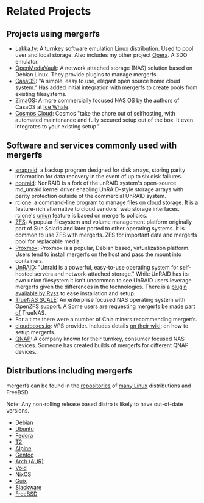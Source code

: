 # Related Projects

## Projects using mergerfs

* [Lakka.tv](https://lakka.tv/): A turnkey software emulation Linux
  distribution. Used to pool user and local storage. Also includes my
  other project [Opera](https://retroarch.com/). A 3DO emulator.
* [OpenMediaVault](https://www.openmediavault.org): A network attached
  storage (NAS) solution based on Debian Linux. They provide plugins
  to manage mergerfs.
* [CasaOS](https://casaos.io): "A simple, easy to use, elegant open
  source home cloud system." Has added initial integration with
  mergerfs to create pools from existing filesystems.
* [ZimaOS](https://github.com/IceWhaleTech/zimaos-rauc): A more
  commercially focused NAS OS by the authors of CasaOS at [Ice
  Whale](https://www.zimaboard.com/).
* [Cosmos Cloud](https://cosmos-cloud.io/): Cosmos "take the chore out
  of selfhosting, with automated maintenance and fully secured setup
  out of the box. It even integrates to your existing setup."


## Software and services commonly used with mergerfs

* [snapraid](https://www.snapraid.it/): a backup program designed for
  disk arrays, storing parity information for data recovery in the
  event of up to six disk failures.
* [nonraid](https://github.com/qvr/nonraid): NonRAID is a fork of the
  unRAID system's open-source md_unraid kernel driver enabling
  UnRAID-style storage arrays with parity protection outside of the
  commercial UnRAID system.
* [rclone](https://rclone.org/): a command-line program to manage
  files on cloud storage. It is a feature-rich alternative to cloud
  vendors' web storage interfaces. rclone's
  [union](https://rclone.org/union/) feature is based on mergerfs
  policies.
* [ZFS](https://openzfs.org/): A popular filesystem and volume
  management platform originally part of Sun Solaris and later ported
  to other operating systems. It is common to use ZFS with
  mergerfs. ZFS for important data and mergerfs pool for replacable
  media.
* [Proxmox](https://www.proxmox.com/): Proxmox is a popular, Debian
  based, virtualization platform. Users tend to install mergerfs on
  the host and pass the mount into containers.
* [UnRAID](https://unraid.net): "Unraid is a powerful, easy-to-use
  operating system for self-hosted servers and network-attached
  storage." While UnRAID has its own union filesystem it isn't
  uncommon to see UnRAID users leverage mergerfs given the differences
  in the technologies. There is a [plugin available by
  Rysz](https://forums.unraid.net/topic/144999-plugin-mergerfs-for-unraid-support-topic/)
  to ease installation and setup.
* [TrueNAS SCALE](https://www.truenas.com/truenas-scale/): An
  enterprise focused NAS operating system with OpenZFS support. A Some
  users are requesting mergerfs be [made part
  of](https://forums.truenas.com/t/add-unionfs-or-mergerfs-and-rdam-enhancement-then-beat-all-other-nas-systems/23218)
  TrueNAS.
* For a time there were a number of Chia miners recommending mergerfs.
* [cloudboxes.io](https://cloudboxes.io): VPS provider. Includes
  details [on their
  wiki](https://cloudboxes.io/wiki/how-to/apps/set-up-mergerfs-using-ssh):
  on how to setup mergerfs.
* [QNAP](https://www.myqnap.org/product/mergerfs-apache83/): A company
  known for their turnkey, consumer focused NAS devices. Someone has
  created builds of mergerfs for different QNAP devices.


## Distributions including mergerfs

mergerfs can be found in the
[repositories](https://pkgs.org/download/mergerfs) of [many
Linux](https://repology.org/project/mergerfs/versions) distributions
and FreeBSD.

Note: Any non-rolling release based distro is likely to have
out-of-date versions.

* [Debian](https://packages.debian.org/bullseye/mergerfs)
* [Ubuntu](https://launchpad.net/ubuntu/+source/mergerfs)
* [Fedora](https://rpmsphere.github.io/)
* [T2](https://t2sde.org/packages/mergerfs)
* [Alpine](https://pkgs.alpinelinux.org/packages?name=mergerfs&branch=edge&repo=&arch=&maintainer=)
* [Gentoo](https://packages.gentoo.org/packages/sys-fs/mergerfs)
* [Arch (AUR)](https://aur.archlinux.org/packages/mergerfs)
* [Void](https://voidlinux.org/packages/?arch=x86_64&q=mergerfs)
* [NixOS](https://search.nixos.org/packages?type=packages&query=mergerfs)
* [Guix]()
* [Slackware](https://slackbuilds.org/repository/15.0/system/mergerfs/?search=mergerfs)
* [FreeBSD](https://www.freshports.org/filesystems/mergerfs)
